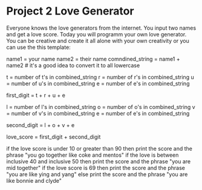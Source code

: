 # Project 2 Love Generator

Everyone knows the love generators from the internet. You input two names and get a love score.
Today you will programm your own love generator. You can be creative and create it all alone with your own creativity or you can use the this template:

name1 = your name
name2 = their name
comndined_string = name1 + name2  # it's a good idea to convert it to all lowercase

t = number of t's in combined_string
r = number of r's in combined_string
u = number of u's in combined_string
e = number of e's in combined_string

first_digit = t + r + u + e

l = number of l's in combined_string
o = number of o's in combined_string
v = number of v's in combined_string
e = number of e's in combined_string

second_digit = l + o + v + e

love_score = first_digit + second_digit

if the love score is under 10 or greater than 90 then print the score and the phrase "you go together like coke and mentos"
if the love is between inclusive 40 and inclusive 50 then print the score and the phrase "you are mid together"
if the love score is 69 then print the score and the phrase "you are like ying and yang"
else print the score and the phrase "you are like bonnie and clyde"
